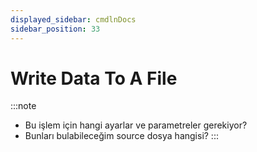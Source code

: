 ```yaml
---
displayed_sidebar: cmdlnDocs
sidebar_position: 33
---
```


# Write Data To A File

:::note
* Bu işlem için hangi ayarlar ve parametreler gerekiyor?
* Bunları bulabileceğim source dosya hangisi?
:::
